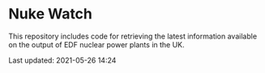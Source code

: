 # Nuke Watch

This repository includes code for retrieving the latest information available on the output of EDF nuclear power plants in the UK.

Last updated: 2021-05-26 14:24